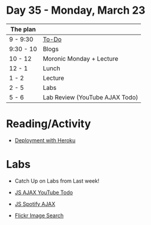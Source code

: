 # Day 35 - Monday, March 23

The plan        |      |
----------------|-------
9 - 9:30        | [To-Do](https://learn.co/lessons/3613)
9:30 - 10       | Blogs
10 - 12         | Moronic Monday + Lecture
12 - 1          | Lunch
1 - 2           | Lecture
2 - 5           | Labs
5 - 6           | Lab Review (YouTube AJAX Todo)

# Reading/Activity

* [Deployment with Heroku](https://learn.co/lessons/5196)

# Labs

* Catch Up on Labs from Last week!

* [JS AJAX YouTube Todo](https://learn.flatironschool.com/lessons/3646)
* [JS Spotify AJAX](https://learn.flatironschool.com/lessons/3649)
* [Flickr Image Search](https://learn.flatironschool.com/lessons/3650)
